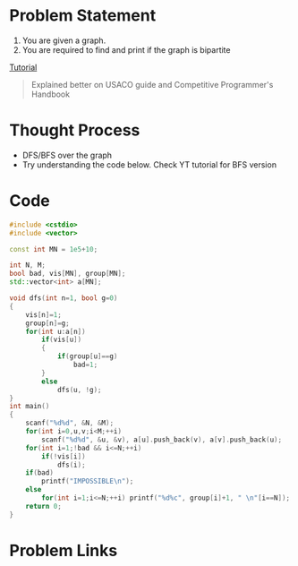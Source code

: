 # Problem Statement
1. You are given a graph.
2. You are required to find and print if the graph is bipartite

[Tutorial](https://www.youtube.com/watch?v=ZBhZ1DXGrhA&list=PL-Jc9J83PIiHfqDcLZMcO9SsUDY4S3a-v&index=13)

> Explained better on USACO guide and Competitive Programmer's Handbook

# Thought Process
- DFS/BFS over the graph
- Try understanding the code below. Check YT tutorial for BFS version

# Code
```cpp
#include <cstdio>
#include <vector>

const int MN = 1e5+10;

int N, M;
bool bad, vis[MN], group[MN];
std::vector<int> a[MN];

void dfs(int n=1, bool g=0)
{
	vis[n]=1;
	group[n]=g;
	for(int u:a[n])
		if(vis[u])
		{
			if(group[u]==g)
				bad=1;
		}
		else
			dfs(u, !g);
}
int main()
{
	scanf("%d%d", &N, &M);
	for(int i=0,u,v;i<M;++i)
		scanf("%d%d", &u, &v), a[u].push_back(v), a[v].push_back(u);
	for(int i=1;!bad && i<=N;++i)
		if(!vis[i])
			dfs(i);
	if(bad)
		printf("IMPOSSIBLE\n");
	else
		for(int i=1;i<=N;++i) printf("%d%c", group[i]+1, " \n"[i==N]);
	return 0;
}
```

# Problem Links
